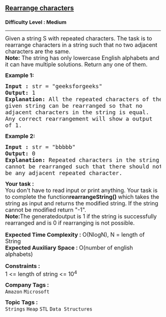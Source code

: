 <h2><a href="https://practice.geeksforgeeks.org/problems/rearrange-characters4649/1?page=5&sprint=a663236c31453b969852f9ea22507634&sortBy=submissions">Rearrange characters</a></h2><h3>Difficulty Level : Medium</h3><hr><div class="problems_problem_content__Xm_eO"><p><span style="font-size:18px">Given a string S with repeated characters. The task is to rearrange characters in a string such that no two adjacent characters are the same.<br>
<strong>Note:</strong> The string has only lowercase English alphabets and it can have multiple solutions. Return any one of them.</span></p>

<p><strong><span style="font-size:18px">Example 1:</span></strong></p>

<pre><strong><span style="font-size:18px">Input : </span></strong><span style="font-size:18px">str = "geeksforgeeks"
</span><span style="font-size:18px"><strong>Output:</strong> 1
</span><strong><span style="font-size:18px">Explanation: </span></strong><span style="font-size:18px">All the repeated characters of the
given string can be rearranged so that no 
adjacent characters in the string is equal.
Any correct rearrangement will show a output
of 1.</span></pre>

<p><strong><span style="font-size:18px">Example 2:</span></strong></p>

<pre><span style="font-size:18px"><strong>Input :</strong> </span><span style="font-size:18px">str = "bbbbb"
</span><span style="font-size:18px"><strong>Output:</strong> 0
</span><strong><span style="font-size:18px">Explanation: </span></strong><span style="font-size:18px">Repeated characters in the string
cannot be rearranged such that there should not
be any adjacent repeated character.</span></pre>

<div><strong><span style="font-size:18px">Your task :</span></strong></div>

<div><span style="font-size:18px">You don't have to read input or print anything. Your task is to complete the function</span><strong><span style="font-size:18px">rearrangeString() </span></strong><span style="font-size:18px">which takes the string as input and returns the modified string. If the string cannot be modified return "-1".<br>
<strong>Note:</strong>The generatedoutput is 1 if the string is successfully rearranged and is 0 if rearranging is not possible.</span></div>

<div>&nbsp;</div>

<div><span style="font-size:18px"><strong>Expected Time Complexity : </strong>O(NlogN), N = length of String</span></div>

<div><span style="font-size:18px"><strong>Expected Auxiliary Space : </strong>O(number of english alphabets)</span></div>

<div>&nbsp;</div>

<div><strong><span style="font-size:18px">Constraints :</span></strong></div>

<div><span style="font-size:18px">1 &lt;= length of string &lt;= 10<sup>4</sup></span></div>
</div><p><span style=font-size:18px><strong>Company Tags : </strong><br><code>Amazon</code>&nbsp;<code>Microsoft</code>&nbsp;<br><p><span style=font-size:18px><strong>Topic Tags : </strong><br><code>Strings</code>&nbsp;<code>Heap</code>&nbsp;<code>STL</code>&nbsp;<code>Data Structures</code>&nbsp;